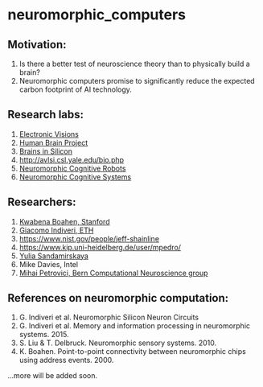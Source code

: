 # neuromorphic_computers

## Motivation: 
1. Is there a better test of neuroscience theory than to physically build a brain?
2. Neuromorphic computers promise to significantly reduce the expected carbon footprint of AI technology. 

## Research labs: 
1. [Electronic Visions](http://www.kip.uni-heidelberg.de/vision/)
2. [Human Brain Project](https://www.humanbrainproject.eu/en/silicon-brains/)
3. [Brains in Silicon](https://web.stanford.edu/group/brainsinsilicon/objectives.html)
4. http://avlsi.csl.yale.edu/bio.php
5. [Neuromorphic Cognitive Robots](https://www.ini.uzh.ch/en/research/groups/NCR.html)
6. [Neuromorphic Cognitive Systems](https://www.ini.uzh.ch/en/research/groups/ncs.html)

## Researchers:
1. [Kwabena Boahen, Stanford](https://web.stanford.edu/group/brainsinsilicon/boahen.html)
2. [Giacomo Indiveri, ETH](http://ncs.ethz.ch/)
3. https://www.nist.gov/people/jeff-shainline
4. https://www.kip.uni-heidelberg.de/user/mpedro/
5. [Yulia Sandamirskaya](http://sandamirskaya.eu/)
6. Mike Davies, Intel
7. [Mihai Petrovici, Bern Computational Neuroscience group](https://www.kip.uni-heidelberg.de/~mpedro/)


## References on neuromorphic computation: 
1. G. Indiveri et al. Neuromorphic Silicon Neuron Circuits
2. G. Indiveri et al. Memory and information processing in neuromorphic systems. 2015. 
3. S. Liu & T. Delbruck. Neuromorphic sensory systems. 2010. 
4. K. Boahen. Point-to-point connectivity between neuromorphic chips using address events. 2000. 


...more will be added soon. 
